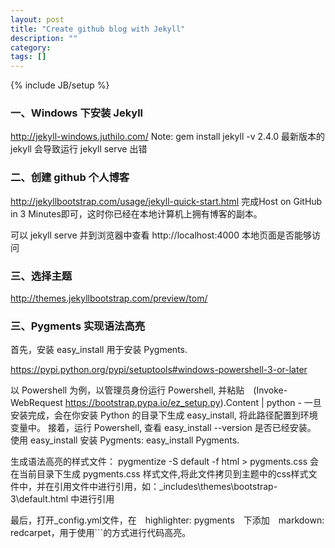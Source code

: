 ```yaml
---
layout: post
title: "Create github blog with Jekyll"
description: ""
category: 
tags: []
---
```

{% include JB/setup %}


### 一、Windows 下安装 Jekyll
http://jekyll-windows.juthilo.com/
Note: gem install jekyll -v 2.4.0 最新版本的 jekyll 会导致运行 jekyll serve 出错

### 二、创建 github 个人博客
http://jekyllbootstrap.com/usage/jekyll-quick-start.html
完成Host on GitHub in 3 Minutes即可，这时你已经在本地计算机上拥有博客的副本。

可以 jekyll serve 并到浏览器中查看 http://localhost:4000 本地页面是否能够访问

### 三、选择主题
http://themes.jekyllbootstrap.com/preview/tom/


### 三、Pygments 实现语法高亮

首先，安装 easy_install 用于安装 Pygments.

https://pypi.python.org/pypi/setuptools#windows-powershell-3-or-later

以 Powershell 为例，以管理员身份运行 Powershell, 并粘贴　(Invoke-WebRequest https://bootstrap.pypa.io/ez_setup.py).Content | python -
一旦安装完成，会在你安装 Python 的目录下生成 easy_install, 将此路径配置到环境变量中。
接着，运行 Powershell, 查看 easy_install --version 是否已经安装。
使用 easy_install 安装 Pygments: easy_install Pygments.

生成语法高亮的样式文件：
pygmentize -S default -f html > pygments.css
会在当前目录下生成 pygments.css 样式文件,将此文件拷贝到主题中的css样式文件中，并在引用文件中进行引用，如：_includes\themes\bootstrap-3\default.html 中进行引用

最后，打开_config.yml文件，在　highlighter: pygments　下添加　markdown: redcarpet，用于使用```的方式进行代码高亮。

